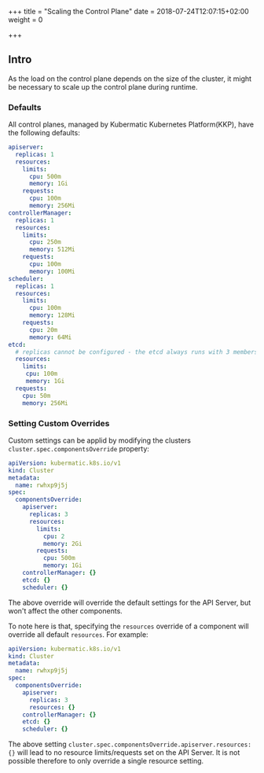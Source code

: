 +++
title = "Scaling the Control Plane"
date = 2018-07-24T12:07:15+02:00
weight = 0

+++

## Intro

As the load on the control plane depends on the size of the cluster, it might be necessary to scale up the control plane during runtime.

### Defaults

All control planes, managed by Kubermatic Kubernetes Platform(KKP), have the following defaults:

```yaml
apiserver:
  replicas: 1
  resources:
    limits:
      cpu: 500m
      memory: 1Gi
    requests:
      cpu: 100m
      memory: 256Mi
controllerManager:
  replicas: 1
  resources:
    limits:
      cpu: 250m
      memory: 512Mi
    requests:
      cpu: 100m
      memory: 100Mi
scheduler:
  replicas: 1
  resources:
    limits:
      cpu: 100m
      memory: 128Mi
    requests:
      cpu: 20m
      memory: 64Mi
etcd:
  # replicas cannot be configured - the etcd always runs with 3 members
  resources:
    limits:
     cpu: 100m
     memory: 1Gi
  requests:
    cpu: 50m
    memory: 256Mi
```

### Setting Custom Overrides

Custom settings can be applid by modifying the clusters `cluster.spec.componentsOverride` property:

```yaml
apiVersion: kubermatic.k8s.io/v1
kind: Cluster
metadata:
  name: rwhxp9j5j
spec:
  componentsOverride:
    apiserver:
      replicas: 3
      resources:
        limits:
          cpu: 2
          memory: 2Gi
        requests:
          cpu: 500m
          memory: 1Gi
    controllerManager: {}
    etcd: {}
    scheduler: {}
```

The above override will override the default settings for the API Server, but won't affect the other components.

To note here is that, specifying the `resources` override of a component will override all default `resources`. For example:

```yaml
apiVersion: kubermatic.k8s.io/v1
kind: Cluster
metadata:
  name: rwhxp9j5j
spec:
  componentsOverride:
    apiserver:
      replicas: 3
      resources: {}
    controllerManager: {}
    etcd: {}
    scheduler: {}
```

The above setting `cluster.spec.componentsOverride.apiserver.resources: {}` will lead to no resource limits/requests set on the API Server.
It is not possible therefore to only override a single resource setting.
